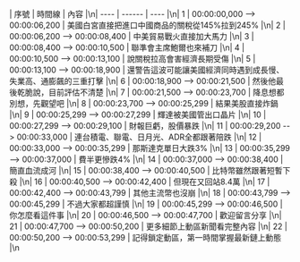 | 序號 | 時間線 | 內容 |\n| ---- | ------ | ---- |\n| 1 | 00:00:00,000 --> 00:00:06,200 | 美國白宮直接把進口中國商品的關稅從145%拉到245% |\n| 2 | 00:00:06,200 --> 00:00:08,400 | 中美貿易戰火直接加大馬力 |\n| 3 | 00:00:08,400 --> 00:00:10,500 | 聯準會主席鮑爾也來補刀 |\n| 4 | 00:00:10,500 --> 00:00:13,100 | 說關稅拉高會害經濟長期受傷 |\n| 5 | 00:00:13,100 --> 00:00:18,900 | 還警告這波可能讓美國經濟同時遇到成長慢、失業高、通膨飆的三重打擊 |\n| 6 | 00:00:18,900 --> 00:00:21,500 | 然後他最後乾脆說，目前評估不清楚 |\n| 7 | 00:00:21,500 --> 00:00:23,700 | 降息想都別想，先觀望吧 |\n| 8 | 00:00:23,700 --> 00:00:25,299 | 結果美股直接炸鍋 |\n| 9 | 00:00:25,299 --> 00:00:27,299 | 輝達被美國管出口晶片 |\n| 10 | 00:00:27,299 --> 00:00:29,100 | 財報巨虧，股價暴跌 |\n| 11 | 00:00:29,200 --> 00:00:33,000 | 連台積電、聯電、日月光、ADR全都跟著陪跌 |\n| 12 | 00:00:33,000 --> 00:00:35,299 | 那斯達克單日大跌3% |\n| 13 | 00:00:35,299 --> 00:00:37,000 | 費半更慘跌4% |\n| 14 | 00:00:37,000 --> 00:00:38,400 | 簡直血流成河 |\n| 15 | 00:00:38,400 --> 00:00:40,500 | 比特幣雖然跟著短暫下殺 |\n| 16 | 00:00:40,500 --> 00:00:42,400 | 但現在又回站8.4萬 |\n| 17 | 00:00:42,400 --> 00:00:43,799 | 其他主流幣也沒崩 |\n| 18 | 00:00:43,799 --> 00:00:45,299 | 不過大家都超謹慎 |\n| 19 | 00:00:45,299 --> 00:00:46,500 | 你怎麼看這件事 |\n| 20 | 00:00:46,500 --> 00:00:47,700 | 歡迎留言分享 |\n| 21 | 00:00:47,700 --> 00:00:50,200 | 更多細節上動區新聞看完整內容 |\n| 22 | 00:00:50,200 --> 00:00:53,299 | 記得鎖定動區，第一時間掌握最新鏈上動態 |\n